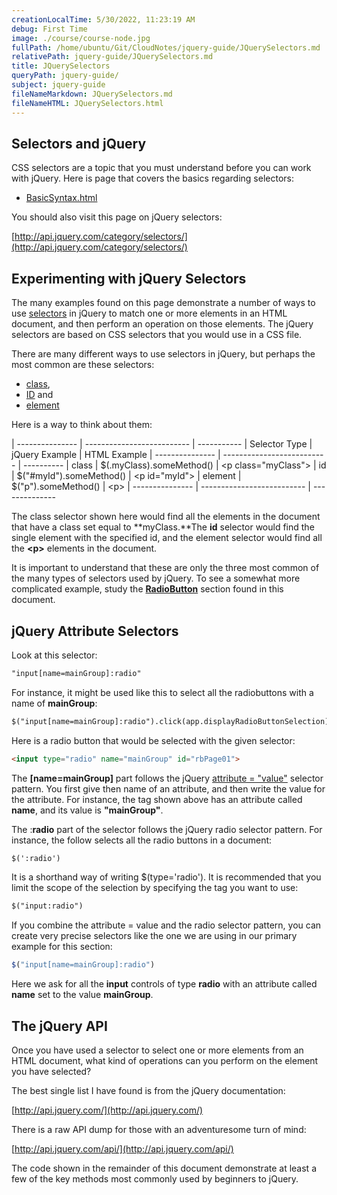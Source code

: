 ```yaml
---
creationLocalTime: 5/30/2022, 11:23:19 AM
debug: First Time
image: ./course/course-node.jpg
fullPath: /home/ubuntu/Git/CloudNotes/jquery-guide/JQuerySelectors.md
relativePath: jquery-guide/JQuerySelectors.md
title: JQuerySelectors
queryPath: jquery-guide/
subject: jquery-guide
fileNameMarkdown: JQuerySelectors.md
fileNameHTML: JQuerySelectors.html
---
```



<!-- toc -->
<!-- tocstop -->

## Selectors and jQuery

CSS selectors are a topic that you must understand before you can work
with jQuery. Here is page that covers the basics regarding selectors:

- [BasicSyntax.html](/development/web/CssGuide/BasicSyntax.html)

You should also visit this page on jQuery selectors:

[http://api.jquery.com/category/selectors/](http://api.jquery.com/category/selectors/)

## Experimenting with jQuery Selectors

The many examples found on this page demonstrate a number of ways to use
[selectors](http://api.jquery.com/category/selectors/) in jQuery to
match one or more elements in an HTML document, and then perform an
operation on those elements. The jQuery selectors are based on CSS
selectors that you would use in a CSS file.

There are many different ways to use selectors in jQuery, but perhaps
the most common are these selectors:

- [class](http://api.jquery.com/class-selector/),
- [ID](http://api.jquery.com/id-selector/) and
- [element](http://api.jquery.com/element-selector/)

Here is a way to think about them:

| --------------- | -------------------------- | -----------
| Selector Type   | jQuery Example             | HTML Example
| --------------- | -------------------------- | ----------
| class           | $(.myClass).someMethod()   | <p class="myClass"\>
| id              | $("\#myId").someMethod()   | <p id="myId"\>
| element         | $("p").someMethod()        | <p\>
| --------------- | -------------------------- | --------------

The class selector shown here would find all the elements in the
document that have a class set equal to **myClass.**The **id** selector
would find the single element with the specified id, and the element
selector would find all the **\<p\>** elements in the document.

It is important to understand that these are only the three most common
of the many types of selectors used by jQuery. To see a somewhat more
complicated example, study the **[RadioButton](#radioButtons)** section
found in this document.

## jQuery Attribute Selectors

Look at this selector:

```html
"input[name=mainGroup]:radio"
```

For instance, it might be used like this to select all the radiobuttons
with a name of **mainGroup**:

```html
$("input[name=mainGroup]:radio").click(app.displayRadioButtonSelection);
```

Here is a radio button that would be selected with the given selector:

```html
<input type="radio" name="mainGroup" id="rbPage01">
```

The **[name=mainGroup]** part follows the jQuery [attribute =
"value"](http://api.jquery.com/attribute-equals-selector/) selector
pattern. You first give then name of an attribute, and then write the
value for the attribute. For instance, the tag shown above has an
attribute called **name**, and its value is **"mainGroup"**.

The :**radio** part of the selector follows the jQuery radio selector
pattern. For instance, the follow selects all the radio buttons in a
document:

```html
$(':radio')
```

It is a shorthand way of writing \$(type='radio'). It is recommended
that you limit the scope of the selection by specifying the tag you want
to use:

```html
$("input:radio")
```

If you combine the attribute = value and the radio selector pattern, you
can create very precise selectors like the one we are using in our
primary example for this section:

```javascript
$("input[name=mainGroup]:radio")
```

Here we ask for all the **input** controls of type **radio** with an
attribute called **name** set to the value **mainGroup**.

## The jQuery API

Once you have used a selector to select one or more elements from an
HTML document, what kind of operations can you perform on the element
you have selected?

The best single list I have found is from the jQuery documentation:

[http://api.jquery.com/](http://api.jquery.com/)

There is a raw API dump for those with an adventuresome turn of mind:

[http://api.jquery.com/api/](http://api.jquery.com/api/)

The code shown in the remainder of this document demonstrate at least a
few of the key methods most commonly used by beginners to jQuery.
